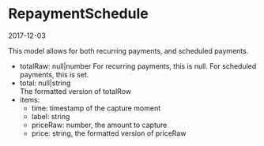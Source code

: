 RepaymentSchedule
=====================
2017-12-03



This model allows for both recurring payments, and scheduled payments.


- totalRaw: null|number
            For recurring payments, this is null.
            For scheduled payments, this is set.
- total: null|string    
            The formatted version of totalRow
- items:
    - time: timestamp of the capture moment             
    - label: string
    - priceRaw: number, the amount to capture
    - price: string, the formatted version of priceRaw 
            
